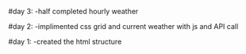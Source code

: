 #day 3:
-half completed hourly weather

#day 2:
-implimented css grid and current weather with js and API call

#day 1:
-created the html structure
